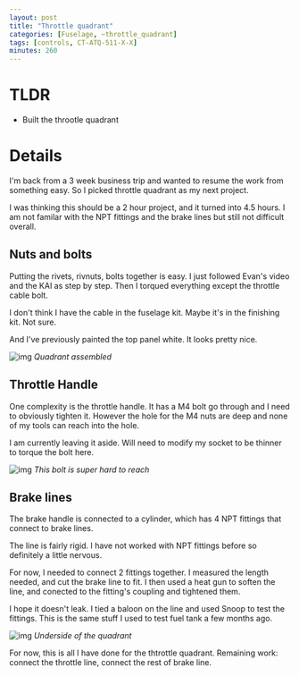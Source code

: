 ```yaml
---
layout: post
title: "Throttle quadrant"
categories: [Fuselage, ~throttle_quadrant]
tags: [controls, CT-ATQ-511-X-X]
minutes: 260
---
```


# TLDR

- Built the throotle quadrant

# Details

I'm back from a 3 week business trip and wanted to resume the work from something easy. So I picked throttle quadrant as my next project.

I was thinking this should be a 2 hour project, and it turned into 4.5 hours. I am not familar with the NPT fittings and the brake lines but still not difficult overall.

## Nuts and bolts

Putting the rivets, rivnuts, bolts together is easy. I just followed Evan's video and the KAI as step by step. Then I torqued everything except the throttle cable bolt.

I don't think I have the cable in the fuselage kit. Maybe it's in the finishing kit. Not sure.

And I've previously painted the top panel white. It looks pretty nice.

![img](https://lh3.googleusercontent.com/pw/AP1GczMo4n-ZQwIlCBTHbZKmOxpHt6V7YBzrkkKqb8XgjDSDa-ob4jvjPVtrgqlWDc4f6Y2QL3ZghhfFtUFx9SeuZCArvD61uWosMF5Z2HiSyivLHuhcwC2DjBqOCAo9EYueKWFi0LvDuMrMfC7ay9XLPntqaA=w2174-h2888-s-no-gm?authuser=3)
_Quadrant assembled_

## Throttle Handle

One complexity is the throttle handle. It has a M4 bolt go through and I need to obviously tighten it. However the hole for the M4 nuts are deep and none of my tools can reach into the hole.

I am currently leaving it aside. Will need to modify my socket to be thinner to torque the bolt here.

![img](https://lh3.googleusercontent.com/pw/AP1GczNF8CeLONYY9wW7BAHffNgO0-owHBNgxtYy8_z5Kd57V-yVUqdEuXuqC-ore-VnJMekT_48PHCQhtXHfqSQaT1d7e2jiRgQhgBdqxd7JS8eUPMr-4cC0hPNKdgdvA9or_ppi3bUZF5xGIpciyGlz-Wkgg=w2174-h2888-s-no-gm?authuser=3)
_This bolt is super hard to reach_

## Brake lines

The brake handle is connected to a cylinder, which has 4 NPT fittings that connect to brake lines.

The line is fairly rigid. I have not worked with NPT fittings before so definitely a little nervous.

For now, I needed to connect 2 fittings together. I measured the length needed, and cut the brake line to fit. I then used a heat gun to soften the line, and conected to the fitting's coupling and tightened them.

I hope it doesn't leak. I tied a baloon on the line and used Snoop to test the fittings. This is the same stuff I used to test fuel tank a few months ago.

![img](https://lh3.googleusercontent.com/pw/AP1GczOynNqzsfuasMIL2yPaLno4F4PSPHltciKbCqHz_NeKLVPIgzHDz3Vsaz2FgQePHYEK0VDjQgQ4wuURChu1fzyMOzDaAQsc1KOtl-f2wx1rYRpPYB3eoY8p1GZmVNl5i1fRIqWT9gaYBtMG5rIRsM4vlw=w2174-h2888-s-no-gm?authuser=3)
_Underside of the quadrant_

For now, this is all I have done for the thtrottle quadrant. Remaining work: connect the throttle line, connect the rest of brake line.
